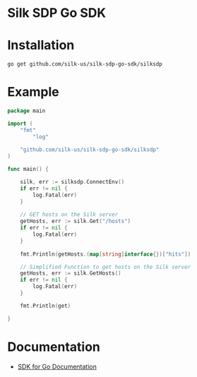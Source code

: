 # Silk SDP Go SDK

# Installation

```go get github.com/silk-us/silk-sdp-go-sdk/silksdp```

# Example

```go
package main

import (
	"fmt"
        "log"
	
	"github.com/silk-us/silk-sdp-go-sdk/silksdp"
)

func main() {

	silk, err := silksdp.ConnectEnv()
	if err != nil {
		log.Fatal(err)
	}
	
	// GET hosts on the Silk server
	getHosts, err := silk.Get("/hosts")
	if err != nil {
		log.Fatal(err)
	}
	
	fmt.Println(getHosts.(map[string]interface{})["hits"])

	// Simplified Function to get hosts on the Silk server
	getHosts, err := silk.GetHosts()
	if err != nil {
		log.Fatal(err)
	}

	fmt.Println(get)

}
```

# Documentation

* [SDK for Go Documentation](https://godoc.org/github.com/silk-us/silk-sdp-go-sdk/silksdp)

